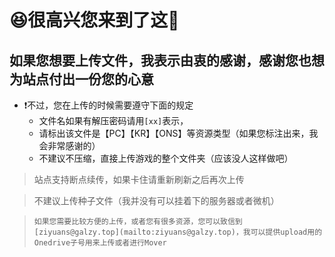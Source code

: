 # 😆很高兴您来到了这👋

## 如果您想要上传文件，我表示由衷的感谢，感谢您也想为站点付出一份您的心意

- ❗不过，您在上传的时候需要遵守下面的规定
  - 文件名如果有解压密码请用`[xx]`表示，
  - 请标出该文件是【PC】【KR】【ONS】等资源类型（如果您标注出来，我会非常感谢的）
  - 不建议不压缩，直接上传游戏的整个文件夹（应该没人这样做吧）
  
> 站点支持断点续传，如果卡住请重新刷新之后再次上传

> 不建议上传种子文件（我并没有可以挂着下的服务器或者微机）

> `如果您需要比较方便的上传，或者您有很多资源，您可以致信到[ziyuans@galzy.top](mailto:ziyuans@galzy.top)，我可以提供upload用的Onedrive子号用来上传或者进行Mover`

